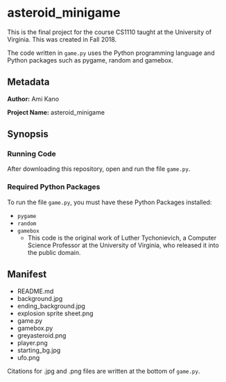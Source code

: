 # asteroid_minigame

This is the final project for the course CS1110 taught at the University of Virginia. This was created in Fall 2018.

The code written in `game.py` uses the Python programming language and Python packages such as pygame, random and gamebox. 

## Metadata
**Author:** Ami Kano

**Project Name:** asteroid_minigame

## Synopsis

### Running Code

After downloading this repository, open and run the file `game.py`.

### Required Python Packages

To run the file `game.py`, you must have these Python Packages installed:

* `pygame`
* `random`
* `gamebox`
  * This code is the original work of Luther Tychonievich, a Computer Science Professor at the University of Virginia, who released it into the public domain.

## Manifest

* README.md
* background.jpg
* ending_background.jpg
* explosion sprite sheet.png
* game.py
* gamebox.py
* greyasteroid.png
* player.png
* starting_bg.jpg
* ufo.png

Citations for .jpg and .png files are written at the bottom of `game.py`.
